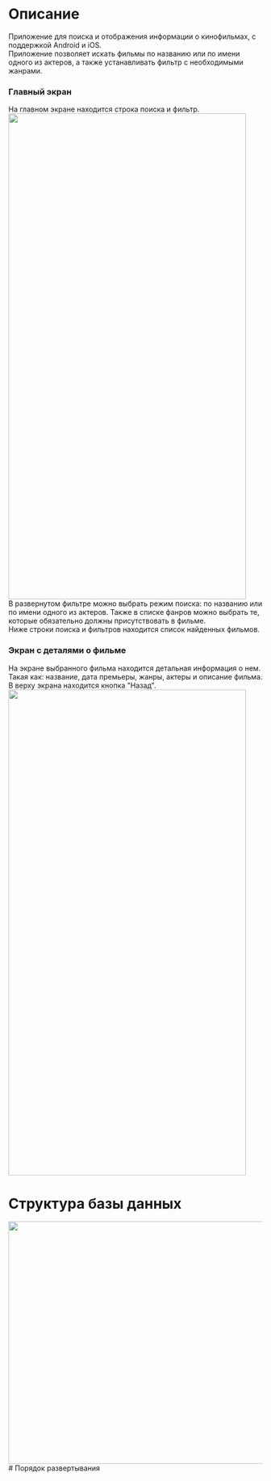 # Описание
Приложение для поиска и отображения информации о кинофильмах, с поддержкой Android и iOS.<br>
Приложение позволяет искать фильмы по названию или по имени одного из актеров, а также устанавливать фильтр с необходимыми жанрами.<br>
### Главный экран
На главном экране находится строка поиска и фильтр.<br>
<img width="471" height="962" src="https://github.com/user-attachments/assets/6fa2e038-76d4-4379-bdfb-ed0b3fd9ced0" /><br>
В развернутом фильтре можно выбрать режим поиска: по названию или по имени одного из актеров. Также в списке фанров можно выбрать те, которые обязательно должны присутствовать в фильме.<br>
Ниже строки поиска и фильтров находится список найденных фильмов.
### Экран с деталями о фильме
На экране выбранного фильма находится детальная информация о нем. Такая как: название, дата премьеры, жанры, актеры и описание фильма. В верху экрана находится кнопка "Назад".
<img width="471" height="962" src="https://github.com/user-attachments/assets/0d71326a-0e79-42fc-ba31-1299d4c5b06e" />
# Структура базы данных
<img width="1418" height="480" src="https://github.com/user-attachments/assets/a9637139-d665-4d13-aeaf-f70092df5a3c" />
# Порядок развертывания

